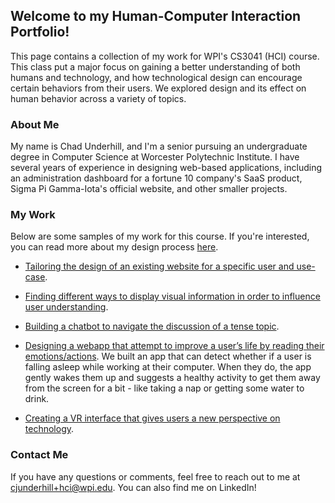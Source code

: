 ## Welcome to my Human-Computer Interaction Portfolio!

This page contains a collection of my work for WPI's CS3041 (HCI) course. This class put a major focus on gaining a better understanding of both humans and technology, and how technological design can encourage certain behaviors from their users. We explored design and its effect on human behavior across a variety of topics.

### About Me

My name is Chad Underhill, and I'm a senior pursuing an undergraduate degree in Computer Science at Worcester Polytechnic Institute. I have several years of experience in designing web-based applications, including an administration dashboard for a fortune 10 company's SaaS product, Sigma Pi Gamma-Iota's official website, and other smaller projects.

### My Work

Below are some samples of my work for this course. If you're interested, you can read more about my design process [here](https://medium.com/@chad.j.underhill/my-design-manifesto-fa59420882a8).

- [Tailoring the design of an existing website for a specific user and use-case](https://medium.com/@chad.j.underhill/redesigning-technocopias-mobile-website-for-adult-professionals-interested-in-digital-fabrication-e481e7ba7df4).

- [Finding different ways to display visual information in order to influence user understanding](https://medium.com/@chad.j.underhill/design-for-understanding-a1e95249cb66).

- [Building a chatbot to navigate the discussion of a tense topic](https://medium.com/@chad.j.underhill/design-for-tension-reflection-9339462f21da).

- [Designing a webapp that attempt to improve a user’s life by reading their emotions/actions](https://medium.com/@chad.j.underhill/design-for-wellbeing-reflection-9a56765496cd).
We built an app that can detect whether if a user is falling asleep while working at their computer. When they do, the app gently wakes them up and suggests a healthy activity to get them away from the screen for a bit - like taking a nap or getting some water to drink.

- [Creating a VR interface that gives users a new perspective on technology]().

### Contact Me

If you have any questions or comments, feel free to reach out to me at [cjunderhill+hci@wpi.edu](mailto:cjunderhill+hci@wpi.edu). You can also find me on LinkedIn!
